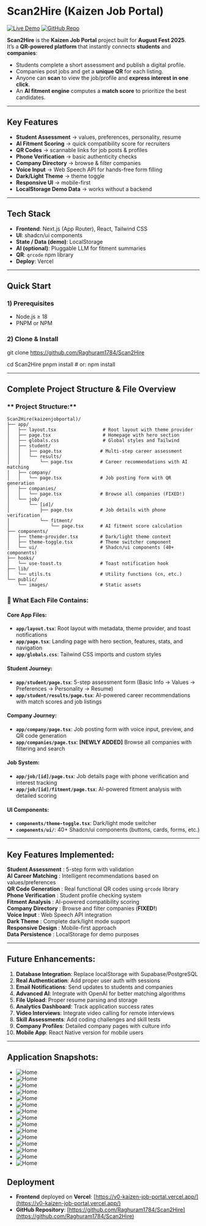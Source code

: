 # Scan2Hire (Kaizen Job Portal)

[![Live Demo](https://img.shields.io/badge/Live%20Demo-Vercel-brightgreen)](https://v0-kaizen-job-portal.vercel.app/)
[![GitHub Repo](https://img.shields.io/badge/GitHub-Repository-blue)](https://github.com/Raghuram1784/Scan2Hire)

**Scan2Hire** is the **Kaizen Job Portal** project built for **August Fest 2025**.  
It’s a **QR-powered platform** that instantly connects **students** and **companies**:
- Students complete a short assessment and publish a digital profile.
- Companies post jobs and get a **unique QR** for each listing.
- Anyone can **scan** to view the job/profile and **express interest in one click**.
- An **AI fitment engine** computes a **match score** to prioritize the best candidates.

---

## Key Features
- **Student Assessment** → values, preferences, personality, resume
- **AI Fitment Scoring** → quick compatibility score for recruiters
- **QR Codes** → scannable links for job posts & profiles
- **Phone Verification** → basic authenticity checks
- **Company Directory** → browse & filter companies
- **Voice Input** → Web Speech API for hands-free form filling
- **Dark/Light Theme** → theme toggle
- **Responsive UI** → mobile-first
- **LocalStorage Demo Data** → works without a backend

---

##  Tech Stack
- **Frontend**: Next.js (App Router), React, Tailwind CSS
- **UI**: shadcn/ui components
- **State / Data (demo)**: LocalStorage
- **AI (optional)**: Pluggable LLM for fitment summaries
- **QR**: `qrcode` npm library
- **Deploy**: Vercel

---

##  Quick Start

### 1) Prerequisites
- Node.js ≥ 18
- PNPM or NPM

### 2) Clone & Install
git clone https://github.com/Raghuram1784/Scan2Hire

cd Scan2Hire
pnpm install         # or: npm install

---


## **Complete Project Structure & File Overview**

### ** Project Structure:**

```plaintext
Scan2Hire(kaizenjobportal)/
├── app/
│   ├── layout.tsx                 # Root layout with theme provider
│   ├── page.tsx                   # Homepage with hero section
│   ├── globals.css                # Global styles and Tailwind
│   ├── student/
│   │   ├── page.tsx              # Multi-step career assessment
│   │   └── results/
│   │       └── page.tsx          # Career recommendations with AI matching
│   ├── company/
│   │   └── page.tsx              # Job posting form with QR generation
│   ├── companies/
│   │   └── page.tsx              # Browse all companies (FIXED!)
│   └── job/
│       └── [id]/
│           ├── page.tsx          # Job details with phone verification
│           └── fitment/
│               └── page.tsx      # AI fitment score calculation
├── components/
│   ├── theme-provider.tsx        # Dark/light theme context
│   ├── theme-toggle.tsx          # Theme switcher component
│   └── ui/                       # Shadcn/ui components (40+ components)
├── hooks/
│   └── use-toast.ts              # Toast notification hook
├── lib/
│   └── utils.ts                  # Utility functions (cn, etc.)
└── public/
    └── images/                   # Static assets
 ```   

### **🔧 What Each File Contains:**

#### **Core App Files:**

- **`app/layout.tsx`**: Root layout with metadata, theme provider, and toast notifications
- **`app/page.tsx`**: Landing page with hero section, features, stats, and navigation
- **`app/globals.css`**: Tailwind CSS imports and custom styles

#### **Student Journey:**

- **`app/student/page.tsx`**: 5-step assessment form (Basic Info → Values → Preferences → Personality → Resume)
- **`app/student/results/page.tsx`**: AI-powered career recommendations with match scores and job listings

#### **Company Journey:**

- **`app/company/page.tsx`**: Job posting form with voice input, preview, and QR code generation
- **`app/companies/page.tsx`**: **[NEWLY ADDED]** Browse all companies with filtering and search

#### **Job System:**

- **`app/job/[id]/page.tsx`**: Job details page with phone verification and interest tracking
- **`app/job/[id]/fitment/page.tsx`**: AI-powered fitment analysis with detailed scoring

#### **UI Components:**

- **`components/theme-toggle.tsx`**: Dark/light mode switcher
- **`components/ui/`**: 40+ Shadcn/ui components (buttons, cards, forms, etc.)

---

##  Key Features Implemented:

**Student Assessment** :  5-step form with validation  
**AI Career Matching** : Intelligent recommendations based on values/preferences  
**QR Code Generation** : Real functional QR codes using `qrcode` library  
**Phone Verification** : Student profile checking system  
**Fitment Analysis** : AI-powered compatibility scoring  
**Company Directory**  : Browse and filter companies (**FIXED!**)  
**Voice Input**  : Web Speech API integration  
**Dark Theme** : Complete dark/light mode support  
**Responsive Design** : Mobile-first approach  
**Data Persistence** : LocalStorage for demo purposes  

---

##  Future Enhancements:

1. **Database Integration**: Replace localStorage with Supabase/PostgreSQL
2. **Real Authentication**: Add proper user auth with sessions
3. **Email Notifications**: Send updates to students and companies
4. **Advanced AI**: Integrate with OpenAI for better matching algorithms
5. **File Upload**: Proper resume parsing and storage
6. **Analytics Dashboard**: Track application success rates
7. **Video Interviews**: Integrate video calling for remote interviews
8. **Skill Assessments**: Add coding challenges and skill tests
9. **Company Profiles**: Detailed company pages with culture info
10. **Mobile App**: React Native version for mobile users

---

##  Application Snapshots:
- ![Home](Application-Snapshots/1.png)
- ![Home](Application-Snapshots/2.png)
- ![Home](Application-Snapshots/3.png)
- ![Home](Application-Snapshots/4.png)
- ![Home](Application-Snapshots/5.png)
- ![Home](Application-Snapshots/6.png)
- ![Home](Application-Snapshots/7.png)
- ![Home](Application-Snapshots/8.png)
- ![Home](Application-Snapshots/9.png)
- ![Home](Application-Snapshots/10.png)
- ![Home](Application-Snapshots/11.png)
- ![Home](Application-Snapshots/12.png)
- ![Home](Application-Snapshots/13.png)
- ![Home](Application-Snapshots/14.png)
- ![Home](Application-Snapshots/15.png)

##  Deployment

- **Frontend** deployed on **Vercel**: [https://v0-kaizen-job-portal.vercel.app/](https://v0-kaizen-job-portal.vercel.app/)
- **GitHub Repository**: [https://github.com/Raghuram1784/Scan2Hire](https://github.com/Raghuram1784/Scan2Hire)
